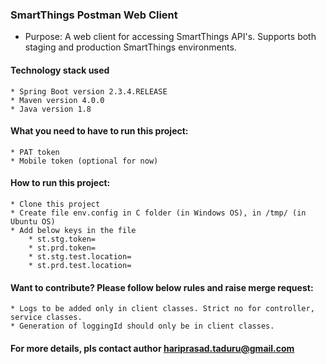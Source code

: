 ### SmartThings Postman Web Client

* Purpose: A web client for accessing SmartThings API's. Supports both staging and production SmartThings environments.

#### Technology stack used
	* Spring Boot version 2.3.4.RELEASE
	* Maven version 4.0.0
	* Java version 1.8
	
#### What you need to have to run this project:
	* PAT token 
	* Mobile token (optional for now)

#### How to run this project:
	* Clone this project 
	* Create file env.config in C folder (in Windows OS), in /tmp/ (in Ubuntu OS) 
	* Add below keys in the file
		* st.stg.token=
		* st.prd.token=
		* st.stg.test.location=
		* st.prd.test.location=

#### Want to contribute? Please follow below rules and raise merge request:
	* Logs to be added only in client classes. Strict no for controller, service classes.
	* Generation of loggingId should only be in client classes.
	
#### For more details, pls contact author hariprasad.taduru@gmail.com

